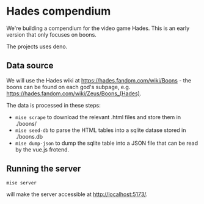 # Hades compendium

We're building a compendium for the video game Hades. This is an early version that only focuses on boons.

The projects uses deno.

## Data source

We will use the Hades wiki at https://hades.fandom.com/wiki/Boons - the boons can be found on each god's subpage, e.g. https://hades.fandom.com/wiki/Zeus/Boons_(Hades).

The data is processed in these steps:
- `mise scrape` to download the relevant .html files and store them in ./boons/
- `mise seed-db` to parse the HTML tables into a sqlite datase stored in ./boons.db
- `mise dump-json` to dump the sqlite table into a JSON file that can be read by the vue.js frotend.

## Running the server

```
mise server
```

will make the server accessible at <http://localhost:5173/>.
